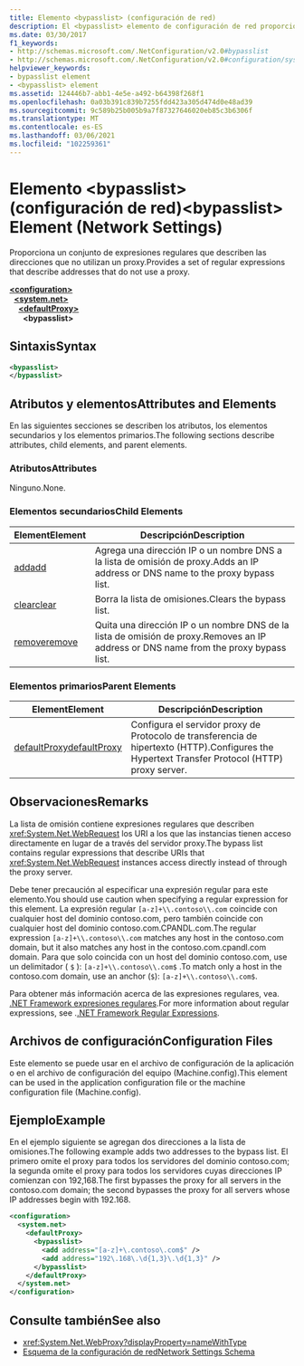 ```yaml
---
title: Elemento <bypasslist> (configuración de red)
description: El <bypasslist> elemento de configuración de red proporciona un conjunto de expresiones regulares que describen las direcciones que no utilizan un proxy en el .NET Framework.
ms.date: 03/30/2017
f1_keywords:
- http://schemas.microsoft.com/.NetConfiguration/v2.0#bypasslist
- http://schemas.microsoft.com/.NetConfiguration/v2.0#configuration/system.net/defaultProxy/bypasslist
helpviewer_keywords:
- bypasslist element
- <bypasslist> element
ms.assetid: 124446b7-abb1-4e5e-a492-b64398f268f1
ms.openlocfilehash: 0a03b391c839b7255fdd423a305d474d0e48ad39
ms.sourcegitcommit: 9c589b25b005b9a7f87327646020eb85c3b6306f
ms.translationtype: MT
ms.contentlocale: es-ES
ms.lasthandoff: 03/06/2021
ms.locfileid: "102259361"
---
```

# <a name="bypasslist-element-network-settings"></a><span data-ttu-id="c45d2-103">Elemento \<bypasslist> (configuración de red)</span><span class="sxs-lookup"><span data-stu-id="c45d2-103">\<bypasslist> Element (Network Settings)</span></span>

<span data-ttu-id="c45d2-104">Proporciona un conjunto de expresiones regulares que describen las direcciones que no utilizan un proxy.</span><span class="sxs-lookup"><span data-stu-id="c45d2-104">Provides a set of regular expressions that describe addresses that do not use a proxy.</span></span>  

[**\<configuration>**](../configuration-element.md)\
&nbsp;&nbsp;[**\<system.net>**](system-net-element-network-settings.md)\
&nbsp;&nbsp;&nbsp;&nbsp;[**\<defaultProxy>**](defaultproxy-element-network-settings.md)\
&nbsp;&nbsp;&nbsp;&nbsp;&nbsp;&nbsp;**\<bypasslist>**

## <a name="syntax"></a><span data-ttu-id="c45d2-105">Sintaxis</span><span class="sxs-lookup"><span data-stu-id="c45d2-105">Syntax</span></span>  
  
```xml  
<bypasslist>
</bypasslist>  
```  
  
## <a name="attributes-and-elements"></a><span data-ttu-id="c45d2-106">Atributos y elementos</span><span class="sxs-lookup"><span data-stu-id="c45d2-106">Attributes and Elements</span></span>  

 <span data-ttu-id="c45d2-107">En las siguientes secciones se describen los atributos, los elementos secundarios y los elementos primarios.</span><span class="sxs-lookup"><span data-stu-id="c45d2-107">The following sections describe attributes, child elements, and parent elements.</span></span>  
  
### <a name="attributes"></a><span data-ttu-id="c45d2-108">Atributos</span><span class="sxs-lookup"><span data-stu-id="c45d2-108">Attributes</span></span>  

 <span data-ttu-id="c45d2-109">Ninguno.</span><span class="sxs-lookup"><span data-stu-id="c45d2-109">None.</span></span>  
  
### <a name="child-elements"></a><span data-ttu-id="c45d2-110">Elementos secundarios</span><span class="sxs-lookup"><span data-stu-id="c45d2-110">Child Elements</span></span>  
  
|<span data-ttu-id="c45d2-111">**Element**</span><span class="sxs-lookup"><span data-stu-id="c45d2-111">**Element**</span></span>|<span data-ttu-id="c45d2-112">**Descripción**</span><span class="sxs-lookup"><span data-stu-id="c45d2-112">**Description**</span></span>|  
|-----------------|---------------------|  
|[<span data-ttu-id="c45d2-113">add</span><span class="sxs-lookup"><span data-stu-id="c45d2-113">add</span></span>](add-element-for-bypasslist-network-settings.md)|<span data-ttu-id="c45d2-114">Agrega una dirección IP o un nombre DNS a la lista de omisión de proxy.</span><span class="sxs-lookup"><span data-stu-id="c45d2-114">Adds an IP address or DNS name to the proxy bypass list.</span></span>|  
|[<span data-ttu-id="c45d2-115">clear</span><span class="sxs-lookup"><span data-stu-id="c45d2-115">clear</span></span>](clear-element-for-bypasslist-network-settings.md)|<span data-ttu-id="c45d2-116">Borra la lista de omisiones.</span><span class="sxs-lookup"><span data-stu-id="c45d2-116">Clears the bypass list.</span></span>|  
|[<span data-ttu-id="c45d2-117">remove</span><span class="sxs-lookup"><span data-stu-id="c45d2-117">remove</span></span>](remove-element-for-bypasslist-network-settings.md)|<span data-ttu-id="c45d2-118">Quita una dirección IP o un nombre DNS de la lista de omisión de proxy.</span><span class="sxs-lookup"><span data-stu-id="c45d2-118">Removes an IP address or DNS name from the proxy bypass list.</span></span>|  
  
### <a name="parent-elements"></a><span data-ttu-id="c45d2-119">Elementos primarios</span><span class="sxs-lookup"><span data-stu-id="c45d2-119">Parent Elements</span></span>  
  
|<span data-ttu-id="c45d2-120">**Element**</span><span class="sxs-lookup"><span data-stu-id="c45d2-120">**Element**</span></span>|<span data-ttu-id="c45d2-121">**Descripción**</span><span class="sxs-lookup"><span data-stu-id="c45d2-121">**Description**</span></span>|  
|-----------------|---------------------|  
|[<span data-ttu-id="c45d2-122">defaultProxy</span><span class="sxs-lookup"><span data-stu-id="c45d2-122">defaultProxy</span></span>](defaultproxy-element-network-settings.md)|<span data-ttu-id="c45d2-123">Configura el servidor proxy de Protocolo de transferencia de hipertexto (HTTP).</span><span class="sxs-lookup"><span data-stu-id="c45d2-123">Configures the Hypertext Transfer Protocol (HTTP) proxy server.</span></span>|  
  
## <a name="remarks"></a><span data-ttu-id="c45d2-124">Observaciones</span><span class="sxs-lookup"><span data-stu-id="c45d2-124">Remarks</span></span>  

 <span data-ttu-id="c45d2-125">La lista de omisión contiene expresiones regulares que describen <xref:System.Net.WebRequest> los URI a los que las instancias tienen acceso directamente en lugar de a través del servidor proxy.</span><span class="sxs-lookup"><span data-stu-id="c45d2-125">The bypass list contains regular expressions that describe URIs that <xref:System.Net.WebRequest> instances access directly instead of through the proxy server.</span></span>  
  
 <span data-ttu-id="c45d2-126">Debe tener precaución al especificar una expresión regular para este elemento.</span><span class="sxs-lookup"><span data-stu-id="c45d2-126">You should use caution when specifying a regular expression for this element.</span></span> <span data-ttu-id="c45d2-127">La expresión regular `[a-z]+\\.contoso\\.com` coincide con cualquier host del dominio contoso.com, pero también coincide con cualquier host del dominio contoso.com.CPANDL.com.</span><span class="sxs-lookup"><span data-stu-id="c45d2-127">The regular expression `[a-z]+\\.contoso\\.com` matches any host in the contoso.com domain, but it also matches any host in the contoso.com.cpandl.com domain.</span></span> <span data-ttu-id="c45d2-128">Para que solo coincida con un host del dominio contoso.com, use un delimitador ( `$` ): `[a-z]+\\.contoso\\.com$` .</span><span class="sxs-lookup"><span data-stu-id="c45d2-128">To match only a host in the contoso.com domain, use an anchor (`$`): `[a-z]+\\.contoso\\.com$`.</span></span>
  
 <span data-ttu-id="c45d2-129">Para obtener más información acerca de las expresiones regulares, vea. [.NET Framework expresiones regulares](../../../../standard/base-types/regular-expressions.md).</span><span class="sxs-lookup"><span data-stu-id="c45d2-129">For more information about regular expressions, see .[.NET Framework Regular Expressions](../../../../standard/base-types/regular-expressions.md).</span></span>  
  
## <a name="configuration-files"></a><span data-ttu-id="c45d2-130">Archivos de configuración</span><span class="sxs-lookup"><span data-stu-id="c45d2-130">Configuration Files</span></span>  

 <span data-ttu-id="c45d2-131">Este elemento se puede usar en el archivo de configuración de la aplicación o en el archivo de configuración del equipo (Machine.config).</span><span class="sxs-lookup"><span data-stu-id="c45d2-131">This element can be used in the application configuration file or the machine configuration file (Machine.config).</span></span>  
  
## <a name="example"></a><span data-ttu-id="c45d2-132">Ejemplo</span><span class="sxs-lookup"><span data-stu-id="c45d2-132">Example</span></span>  

 <span data-ttu-id="c45d2-133">En el ejemplo siguiente se agregan dos direcciones a la lista de omisiones.</span><span class="sxs-lookup"><span data-stu-id="c45d2-133">The following example adds two addresses to the bypass list.</span></span> <span data-ttu-id="c45d2-134">El primero omite el proxy para todos los servidores del dominio contoso.com; la segunda omite el proxy para todos los servidores cuyas direcciones IP comienzan con 192,168.</span><span class="sxs-lookup"><span data-stu-id="c45d2-134">The first bypasses the proxy for all servers in the contoso.com domain; the second bypasses the proxy for all servers whose IP addresses begin with 192.168.</span></span>  
  
```xml  
<configuration>  
  <system.net>  
    <defaultProxy>  
      <bypasslist>  
        <add address="[a-z]+\.contoso\.com$" />  
        <add address="192\.168\.\d{1,3}\.\d{1,3}" />  
      </bypasslist>  
    </defaultProxy>  
  </system.net>  
</configuration>  
```  
  
## <a name="see-also"></a><span data-ttu-id="c45d2-135">Consulte también</span><span class="sxs-lookup"><span data-stu-id="c45d2-135">See also</span></span>

- <xref:System.Net.WebProxy?displayProperty=nameWithType>
- [<span data-ttu-id="c45d2-136">Esquema de la configuración de red</span><span class="sxs-lookup"><span data-stu-id="c45d2-136">Network Settings Schema</span></span>](index.md)
